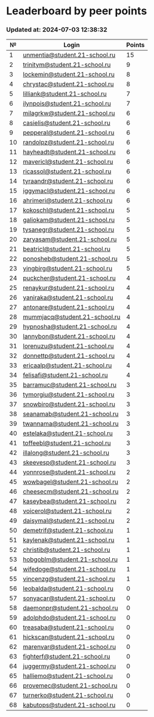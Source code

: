 # Leaderboard by peer points

### Updated at: 2024-07-03 12:38:32

| № | Login | Points |
|---|-------|--------|
|1|unmentia@student.21-school.ru|15|
|2|trinitym@student.21-school.ru|9|
|3|lockemin@student.21-school.ru|8|
|4|chrystac@student.21-school.ru|8|
|5|lilliank@student.21-school.ru|7|
|6|ilynpois@student.21-school.ru|7|
|7|milagrkw@student.21-school.ru|6|
|8|casielis@student.21-school.ru|6|
|9|pepperal@student.21-school.ru|6|
|10|randolpz@student.21-school.ru|6|
|11|hayheadt@student.21-school.ru|6|
|12|mavericl@student.21-school.ru|6|
|13|ricassol@student.21-school.ru|6|
|14|tyraandr@student.21-school.ru|6|
|15|iggymacl@student.21-school.ru|6|
|16|ahrimeri@student.21-school.ru|6|
|17|kokoschl@student.21-school.ru|5|
|18|galiokam@student.21-school.ru|5|
|19|tysanegr@student.21-school.ru|5|
|20|zaryasam@student.21-school.ru|5|
|21|beatricl@student.21-school.ru|5|
|22|ponosheb@student.21-school.ru|5|
|23|yingbirg@student.21-school.ru|5|
|24|puckcher@student.21-school.ru|4|
|25|renaykur@student.21-school.ru|4|
|26|yaniraka@student.21-school.ru|4|
|27|antonare@student.21-school.ru|4|
|28|mummjacq@student.21-school.ru|4|
|29|hypnosha@student.21-school.ru|4|
|30|lannybon@student.21-school.ru|4|
|31|lorenuzu@student.21-school.ru|4|
|32|donnettp@student.21-school.ru|4|
|33|ericaalp@student.21-school.ru|4|
|34|felisafi@student.21-school.ru|4|
|35|barramuc@student.21-school.ru|3|
|36|tymorgiu@student.21-school.ru|3|
|37|snowbiro@student.21-school.ru|3|
|38|seanamab@student.21-school.ru|3|
|39|twannama@student.21-school.ru|3|
|40|estelaka@student.21-school.ru|3|
|41|toffeebl@student.21-school.ru|3|
|42|illalong@student.21-school.ru|3|
|43|skeevesp@student.21-school.ru|3|
|44|yonnrose@student.21-school.ru|2|
|45|wowbagel@student.21-school.ru|2|
|46|cheesecm@student.21-school.ru|2|
|47|kaseybea@student.21-school.ru|2|
|48|voicerol@student.21-school.ru|2|
|49|daisymal@student.21-school.ru|2|
|50|demetrif@student.21-school.ru|1|
|51|kaylenak@student.21-school.ru|1|
|52|christib@student.21-school.ru|1|
|53|hobgoblm@student.21-school.ru|1|
|54|wifedoge@student.21-school.ru|1|
|55|vincenzg@student.21-school.ru|1|
|56|leobalda@student.21-school.ru|0|
|57|sonyacar@student.21-school.ru|0|
|58|daemonpr@student.21-school.ru|0|
|59|adolphdo@student.21-school.ru|0|
|60|treasaba@student.21-school.ru|0|
|61|hickscan@student.21-school.ru|0|
|62|marenvar@student.21-school.ru|0|
|63|fighterf@student.21-school.ru|0|
|64|juggermy@student.21-school.ru|0|
|65|halliemo@student.21-school.ru|0|
|66|provemec@student.21-school.ru|0|
|67|turnerko@student.21-school.ru|0|
|68|kabutops@student.21-school.ru|0|
